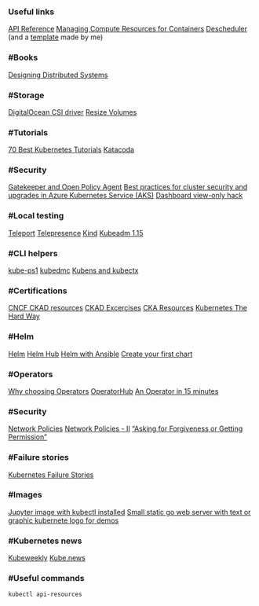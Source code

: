 ### Useful links

[API Reference](https://kubernetes.io/docs/reference/generated/kubernetes-api/v1.15/)
[Managing Compute Resources for Containers](https://kubernetes.io/docs/concepts/configuration/manage-compute-resources-container/)
[Descheduler](https://github.com/kubernetes-incubator/descheduler) (and a [template](https://gist.github.com/ams0/b38158b4a66fa3bbb0f272121f76cc6f) made by me)

### #Books

[Designing Distributed Systems](https://azure.microsoft.com/en-us/resources/designing-distributed-systems/en-us/)

### #Storage

[DigitalOcean CSI driver](https://github.com/digitalocean/csi-digitalocean)
[Resize Volumes](https://kubernetes.io/blog/2018/07/12/resizing-persistent-volumes-using-kubernetes/)

### #Tutorials

[70 Best Kubernetes Tutorials](https://www.aquasec.com/wiki/display/containers/70+Best+Kubernetes+Tutorials)
[Katacoda](https://www.katacoda.com/)

### #Security

[Gatekeeper and Open Policy Agent](https://github.com/open-policy-agent/gatekeeper)
[Best practices for cluster security and upgrades in Azure Kubernetes Service (AKS)](https://docs.microsoft.com/en-us/azure/aks/operator-best-practices-cluster-security)
[Dashboard view-only hack](https://gist.githubusercontent.com/ams0/677fe4fb1d523afef6e1cebb6d4a6035/raw/53dcfb0250f3aecab8c6644cbe55f3f97f17ce64/dashboard-viewonly.yaml)

### #Local testing

[Teleport](https://gravitational.com/teleport)
[Telepresence](https://www.telepresence.io/)
[Kind](https://github.com/kubernetes-sigs/kind)
[Kubeadm 1.15](https://kubernetes.io/blog/2019/06/24/automated-high-availability-in-kubeadm-v1.15-batteries-included-but-swappable/)

### #CLI helpers

[kube-ps1](https://github.com/jonmosco/kube-ps1)
[kubedmc](https://github.com/Mimetis/Kubedmc)
[Kubens and kubectx](https://github.com/ahmetb/kubectx/)

### #Certifications

[CNCF CKAD resources](https://www.cncf.io/certification/ckad/)
[CKAD Excercises](https://github.com/dgkanatsios/CKAD-exercises)
[CKA Resources](https://www.cncf.io/certification/cka/)
[Kubernetes The Hard Way](https://github.com/kelseyhightower/kubernetes-the-hard-way)

### #Helm

[Helm](https://helm.sh/)
[Helm Hub](https://hub.helm.sh/)
[Helm with Ansible](https://blog.openshift.com/automating-helm-charts-with-ansible/)
[Create your first chart](https://docs.bitnami.com/kubernetes/how-to/create-your-first-helm-chart/#helpers-and-other-functions)

### #Operators

[Why choosing Operators](https://medium.com/@cloudark/why-to-write-kubernetes-operators-9b1e32a24814)
[OperatorHub](https://operatorhub.io/)
[An Operator in 15 minutes](https://blog.openshift.com/make-a-kubernetes-operator-in-15-minutes-with-helm/)

### #Security

[Network Policies](https://ahmet.im/blog/kubernetes-network-policy/)
[Network Policies - II](https://octetz.com/posts/k8s-network-policy-apis)
[“Asking for Forgiveness or Getting Permission”](https://blog.aquasec.com/kubernetes-rbac)

### #Failure stories

[Kubernetes Failure Stories](https://k8s.af/)

### #Images

[Jupyter image with kubectl installed](https://hub.docker.com/r/mjbright/kubelab)
[Small static go web server with text or graphic kubernete logo for demos](https://hub.docker.com/r/mjbright/k8s-demo)

### #Kubernetes news

[Kubeweekly](https://kubeweekly.io/)
[Kube.news](https://kube.news/)

### #Useful commands

```bash
kubectl api-resources
```
